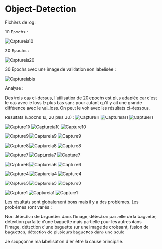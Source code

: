 # Object-Detection

Fichiers de log:

10 Epochs :

![Captureia10](https://github.com/user-attachments/assets/facea24e-9b39-4390-b59e-e0c8bdd95516)

20 Epochs :

![Captureia20](https://github.com/user-attachments/assets/0a9a6068-b691-4c58-90a2-24c63b19bb63)

30 Epochs avec une image de validation non labelisée :

![Captureiabis](https://github.com/user-attachments/assets/884250e7-11f9-4865-8f50-d11fa3286de2)

Analyse : 

Des trois cas ci-dessus, l'utilisation de 20 epochs est plus adaptée car c'est le cas avec le loss le plus bas sans pour autant qu'il y ait une grande différence avec le val_loss. On peut le voir avec les résultats ci-dessous.

Résultats (Epochs 10, 20 puis 30) : 
![Capture11](https://github.com/user-attachments/assets/552a80a9-8747-4d30-bc20-c14ebf8b6d3b)
![Captureia11](https://github.com/user-attachments/assets/090a8765-7a0c-40fb-b9fb-2e6587f55c49)
![Capture11](https://github.com/user-attachments/assets/07c60074-23e0-4a11-9e3e-da62d550f58d)

![Capture10](https://github.com/user-attachments/assets/415326dc-9562-4ca1-a435-5e868c3fedd3)
![Captureia10](https://github.com/user-attachments/assets/20c3dd5e-6655-42fd-a083-dbfce1c2ba96)
![Capture10](https://github.com/user-attachments/assets/bdbd497b-9db2-4d73-bbb8-c2eef2fef928)


![Capture9](https://github.com/user-attachments/assets/72052aba-5466-4248-8b51-c6b05942a1c8)
![Captureia9](https://github.com/user-attachments/assets/59a72998-1f5b-4d75-8a90-6a3fafb19eeb)
![Capture9](https://github.com/user-attachments/assets/37e8d11f-495d-433a-bfbe-f97f62a2054c)


![Capture8](https://github.com/user-attachments/assets/98c08497-b9a0-46af-9fa3-0a1be992ac23)
![Captureia8](https://github.com/user-attachments/assets/0f475bcf-8e17-4a4b-9c60-fa5299117be0)
![Capture8](https://github.com/user-attachments/assets/3f63cbe5-c6a0-4fa6-9443-5b94a6cb7f39)


![Capture7](https://github.com/user-attachments/assets/df16b1c0-04eb-4512-88c5-688a05487fcd)
![Captureia7](https://github.com/user-attachments/assets/b27f726e-1851-4d3b-8b27-b2b7be98b25f)
![Capture7](https://github.com/user-attachments/assets/8a997f83-20f0-4996-963b-eba6b07c7019)


![Capture6](https://github.com/user-attachments/assets/b6c50ea5-ca73-4b24-979c-98f973ca53a7)
![Captureia6](https://github.com/user-attachments/assets/ac2c5cc9-3fb2-490d-90a8-c72e9d08ea70)
![Capture6](https://github.com/user-attachments/assets/13878e0f-7a85-4631-8c94-e0078651cffb)


![Capture4](https://github.com/user-attachments/assets/6cdaab03-db11-4780-ad46-01de5c062002)
![Captureia4](https://github.com/user-attachments/assets/13df48f5-26e0-4e11-9e80-0f5ae60b57c4)
![Capture4](https://github.com/user-attachments/assets/05862882-4c35-4425-ba52-512bbdf5a45d)


![Capture3](https://github.com/user-attachments/assets/d7e71e87-3755-454f-90c9-604106a0b526)
![Captureia3](https://github.com/user-attachments/assets/681906fb-01f5-4661-be4a-b1017330c20c)
![Capture3](https://github.com/user-attachments/assets/7f5edf28-ca1a-4bae-bd38-c0db6ef832ce)


![Capture1](https://github.com/user-attachments/assets/ff843a35-62a5-4801-b8a7-5d83b83e9486)
![Captureia1](https://github.com/user-attachments/assets/9d35ac84-e37b-43aa-a250-da2614e60383)
![Capture1](https://github.com/user-attachments/assets/bab769da-77d7-4f95-9e85-e0ecfa44e754)

Les résultats sont globalement bons mais il y a des problèmes.
Les problèmes sont variés : 

Non détection de baguettes dans l'image, détection partielle de la baguette, détection parfaite d'une baguette mais partielle pour les autres dans l'image, détection d'une baguette sur une image de croissant, fusion de baguettes, détection de plusieurs baguettes dans une seule

Je soupçonne ma labelisation d'en être la cause principale.
